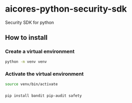 # aicores-python-security-sdk
Security SDK for python

## How to install
### Create a virtual environment
```bash
python -m venv venv
```

### Activate the virtual environment
```bash
source venv/bin/activate
```

###
```bash
pip install bandit pip-audit safety
```
